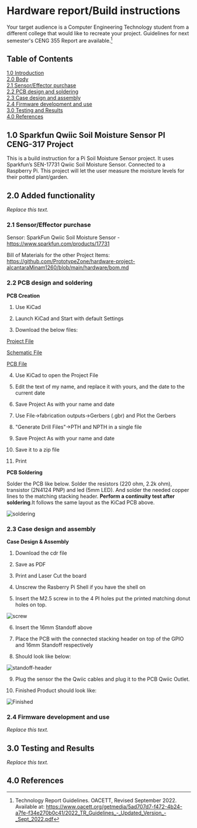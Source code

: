 # Hardware report/Build instructions
Your target audience is a Computer Engineering Technology student from a different college that would like to recreate your project. Guidelines for next semester's CENG 355 Report are available.[^1]
[^1]: Technology Report Guidelines. OACETT, Revised September 2022. Available at: https://www.oacett.org/getmedia/5ad707d7-f472-4b24-a7fe-f34e270b0c41/2022_TR_Guidelines_-_Updated_Version_-_Sept_2022.pdf
## Table of Contents
[1.0 Introduction](#10-introduce-the-broadcom-development-platform-and-exisiting-functionality)   
[2.0 Body](#20-added-functionality)   
[2.1 Sensor/Effector purchase](#21-sensor-effector-purchase)   
[2.2 PCB design and soldering](#22-pcb-design-and-soldering)   
[2.3 Case design and assembly](#23-case-design-and-assembly)   
[2.4 Firmware development and use](#24-firmware-development-and-use)   
[3.0 Testing and Results](#30-testing-and-results)   
[4.0 References](#40-references)  

## 1.0 Sparkfun Qwiic Soil Moisture Sensor PI CENG-317 Project   

This is a build instruction for a Pi Soil Moisture Sensor project. It uses Sparkfun’s SEN-17731 Qwiic Soil Moisture Sensor. Connected to a Raspberry Pi. This project will let the user measure the moisture levels for their potted plant/garden.  

## 2.0 Added functionality   

*Replace this text.*   

### 2.1 Sensor/Effector purchase   

Sensor:
SparkFun Qwiic Soil Moisture Sensor - https://www.sparkfun.com/products/17731

Bill of Materials for the other Project Items: 
https://github.com/PrototypeZone/hardware-project-alcantaraMinam1260/blob/main/hardware/bom.md

### 2.2 PCB design and soldering   

__PCB Creation__

1) Use KiCad

2) Launch KiCad and Start with default Settings

3) Download the below files:

[Project File](https://github.com/PrototypeZone/hardware-project-alcantaraMinam1260/blob/main/hardware/pcb/MiNamAlcantaraKiCad.kicad_pro)

[Schematic File](https://github.com/PrototypeZone/hardware-project-alcantaraMinam1260/blob/main/hardware/pcb/MiNamAlcantaraKiCad.kicad_sch)

[PCB File](https://github.com/PrototypeZone/hardware-project-alcantaraMinam1260/blob/main/hardware/pcb/MiNamAlcantaraKiCad.kicad_pcb)

4) Use KiCad to open the Project File

5) Edit the text of my name, and replace it with yours, and the date to the current date

6) Save Project As with your name and date

7) Use File->fabrication outputs->Gerbers (.gbr) and Plot the Gerbers

8) "Generate Drill Files"->PTH and NPTH in a single file

9) Save Project As with your name and date

10) Save it to a zip file

11) Print

__PCB Soldering__

Solder the PCB like below. Solder the resistors (220 ohm, 2.2k ohm), transistor (2N4124 PNP) and led (5mm LED). And solder the needed copper lines to the matching stacking header. __Perform a continuity test after soldering__.It follows the same layout as the KiCad PCB above.

![soldering](https://github.com/PrototypeZone/hardware-project-alcantaraMinam1260/blob/main/media/soldered_pcb.jpg) 

### 2.3 Case design and assembly   

__Case Design & Assembly__

1) Download the cdr file

2) Save as PDF

3) Print and Laser Cut the board

4) Unscrew the Rasberry Pi Shell if you have the shell on

5) Insert the M2.5 screw in to the 4 PI holes put the printed matching donut holes on top.

![screw](https://github.com/PrototypeZone/hardware-project-alcantaraMinam1260/blob/main/media/screw.JPG)

6) Insert the 16mm Standoff above

7) Place the PCB with the connected stacking header on top of the GPIO and 16mm Standoff respectively

8) Should look like below:

![standoff-header](https://github.com/PrototypeZone/hardware-project-alcantaraMinam1260/blob/main/media/standoff-header.JPG)

9) Plug the sensor the the Qwiic cables and plug it to the PCB Qwiic Outlet.

10) Finished Product should look like:

![Finished](https://github.com/PrototypeZone/hardware-project-alcantaraMinam1260/blob/main/media/Finished.png)


### 2.4 Firmware development and use   

*Replace this text.*   

## 3.0 Testing and Results   

*Replace this text.*   

## 4.0 References   

